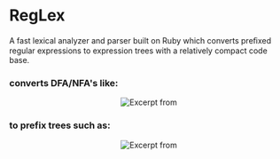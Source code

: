 # RegLex

A fast lexical analyzer and parser built on Ruby which converts preﬁxed regular expressions to expression trees with a relatively compact code base.

### converts DFA/NFA's like:

<p align="center">
  <img src="https://i.imgur.com/UMahzfI.png" alt="Excerpt from "Introduction to Compiler Theory""/>
</p>

### to prefix trees such as:

<p align="center">
  <img src="https://i.imgur.com/kSsTs6r.png" alt="Excerpt from "Introduction to Compiler Theory""/>
</p>
